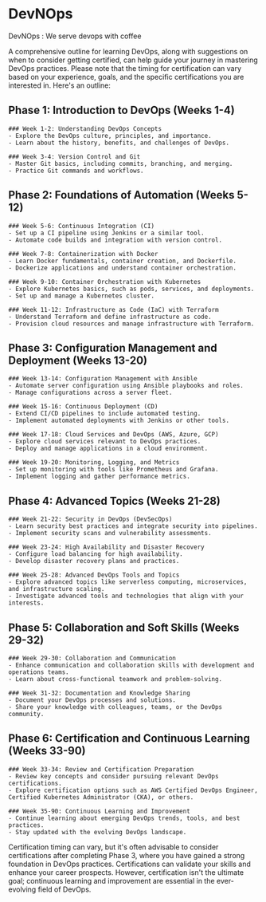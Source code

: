 # DevNOps
DevNOps : We serve devops with coffee

A comprehensive outline for learning DevOps, along with suggestions on when to consider getting certified, can help guide your journey in mastering DevOps practices. Please note that the timing for certification can vary based on your experience, goals, and the specific certifications you are interested in. Here's an outline:

## Phase 1: Introduction to DevOps (Weeks 1-4)
    ### Week 1-2: Understanding DevOps Concepts
    - Explore the DevOps culture, principles, and importance.
    - Learn about the history, benefits, and challenges of DevOps.

    ### Week 3-4: Version Control and Git
    - Master Git basics, including commits, branching, and merging.
    - Practice Git commands and workflows.

## Phase 2: Foundations of Automation (Weeks 5-12)
    ### Week 5-6: Continuous Integration (CI)
    - Set up a CI pipeline using Jenkins or a similar tool.
    - Automate code builds and integration with version control.

    ### Week 7-8: Containerization with Docker
    - Learn Docker fundamentals, container creation, and Dockerfile.
    - Dockerize applications and understand container orchestration.

    ### Week 9-10: Container Orchestration with Kubernetes
    - Explore Kubernetes basics, such as pods, services, and deployments.
    - Set up and manage a Kubernetes cluster.

    ### Week 11-12: Infrastructure as Code (IaC) with Terraform
    - Understand Terraform and define infrastructure as code.
    - Provision cloud resources and manage infrastructure with Terraform.

## Phase 3: Configuration Management and Deployment (Weeks 13-20)
    ### Week 13-14: Configuration Management with Ansible
    - Automate server configuration using Ansible playbooks and roles.
    - Manage configurations across a server fleet.

    ### Week 15-16: Continuous Deployment (CD)
    - Extend CI/CD pipelines to include automated testing.
    - Implement automated deployments with Jenkins or other tools.

    ### Week 17-18: Cloud Services and DevOps (AWS, Azure, GCP)
    - Explore cloud services relevant to DevOps practices.
    - Deploy and manage applications in a cloud environment.

    ### Week 19-20: Monitoring, Logging, and Metrics
    - Set up monitoring with tools like Prometheus and Grafana.
    - Implement logging and gather performance metrics.

## Phase 4: Advanced Topics (Weeks 21-28)
    ### Week 21-22: Security in DevOps (DevSecOps)
    - Learn security best practices and integrate security into pipelines.
    - Implement security scans and vulnerability assessments.

    ### Week 23-24: High Availability and Disaster Recovery
    - Configure load balancing for high availability.
    - Develop disaster recovery plans and practices.

    ### Week 25-28: Advanced DevOps Tools and Topics
    - Explore advanced topics like serverless computing, microservices, and infrastructure scaling.
    - Investigate advanced tools and technologies that align with your interests.

## Phase 5: Collaboration and Soft Skills (Weeks 29-32)
    ### Week 29-30: Collaboration and Communication
    - Enhance communication and collaboration skills with development and operations teams.
    - Learn about cross-functional teamwork and problem-solving.

    ### Week 31-32: Documentation and Knowledge Sharing
    - Document your DevOps processes and solutions.
    - Share your knowledge with colleagues, teams, or the DevOps community.

## Phase 6: Certification and Continuous Learning (Weeks 33-90)
    ### Week 33-34: Review and Certification Preparation
    - Review key concepts and consider pursuing relevant DevOps certifications.
    - Explore certification options such as AWS Certified DevOps Engineer, Certified Kubernetes Administrator (CKA), or others.

    ### Week 35-90: Continuous Learning and Improvement
    - Continue learning about emerging DevOps trends, tools, and best practices.
    - Stay updated with the evolving DevOps landscape.

Certification timing can vary, but it's often advisable to consider certifications after completing Phase 3, where you have gained a strong foundation in DevOps practices. Certifications can validate your skills and enhance your career prospects. However, certification isn't the ultimate goal; continuous learning and improvement are essential in the ever-evolving field of DevOps.